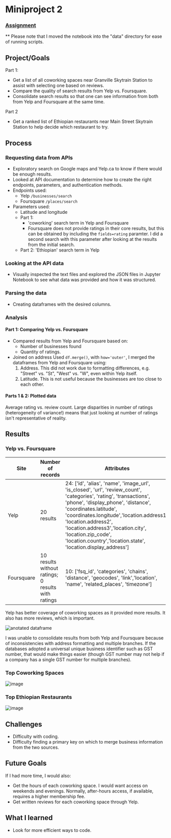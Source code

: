 # Miniproject 2

### [Assignment](assignment.md)
** Please note that I moved the notebook into the "data" directory for ease of running scripts.

## Project/Goals
Part 1:
* Get a list of all coworking spaces near Granville Skytrain Station to assist with selecting one based on reviews.
* Compare the quality of search results from Yelp vs. Foursquare.
* Consolidate search results so that one can see information from both from Yelp and Foursquare at the same time.

Part 2
* Get a ranked list of Ethiopian restaurants near Main Street Skytrain Station to help decide which restaurant to try.
## Process
### Requesting data from APIs
* Exploratory search on Google maps and Yelp.ca to know if there would be enough results.
* Looked at API documentation to determine how to create the right endpoints, parameters, and authentication methods.
* Endpoints used:
    * Yelp `/businesses/search`
    * Foursquare `/places/search`
* Parameters used:
    * Latitude and longitude
    * Part 1: 
        * 'coworking' search term in Yelp and Foursquare
        * Foursquare does not provide ratings in their core results, but this can be obtained by including the `fields=rating` paramter. I did a second search with this parameter after looking at the results from the initial search.
    * Part 2: 'Ethiopian' search term in Yelp

### Looking at the API data
* Visually inspected the text files and explored the JSON files in Jupyter Notebook to see what data was provided and how it was structured.

### Parsing the data
* Creating dataframes with the desired columns.

### Analysis
#### Part 1: Comparing Yelp vs. Foursquare
* Compared results from Yelp and Foursquare based on:
    * Number of businesses found
    * Quantity of ratings.
* Joined on address
    Used `df.merge()`, with `how='outer'`, I merged the dataframes from Yelp and Foursquare using:
    1. Address. This did not work due to formatting differences, e.g. "Street" vs. "St", "West" vs. "W", even within Yelp itself.
    2. Latitude. This is not useful because the businesses are too close to each other.

#### Parts 1 & 2: Plotted data 
Average rating vs. review count.
Large disparities in number of ratings (heterogeneity of variance!) means that just looking at number of ratings isn't representative of reality.

## Results
### Yelp vs. Foursquare
Site | Number of records | Attributes
--- | --- | -
Yelp | 20 results | 24: ['id', 'alias', 'name', 'image_url', 'is_closed', 'url', 'review_count', 'categories', 'rating', 'transactions', 'phone', 'display_phone', 'distance', 'coordinates.latitude', 'coordinates.longitude','location.address1', 'location.address2', 'location.address3','location.city', 'location.zip_code', 'location.country','location.state', 'location.display_address']
Foursquare | 10 results without ratings; 0 results with ratings | 10: ['fsq_id', 'categories', 'chains', 'distance', 'geocodes', 'link','location', 'name', 'related_places', 'timezone']

 Yelp has better coverage of coworking spaces as it provided more results. It also has more reviews, which is important.

![anotated dataframe](/projects/mini-project-II/images/dfCoworking_anotated.png)

I was unable to consolidate results from both Yelp and Foursquare because of inconsistencies with address formatting and multiple branches. If the databases adopted a universal unique business identifier such as GST number, that would make things easier (though GST number may not help if a company has a single GST number for multiple branches).

### Top Coworking Spaces
![image](/projects/mini-project-II/images/coworking-ratings.png)

### Top Ethiopian Restaurants
![image](/projects/mini-project-II/images/Ethiopian-rest.png)


## Challenges 
* Difficulty with coding.
* Difficulty finding a primary key on which to merge business information from the two sources.

## Future Goals
If I had more time, I would also:
* Get the hours of each coworking space. I would want access on weekends and evenings. Normally, after-hours access, if available, requires a higher membership fee.
* Get written reviews for each coworking space through Yelp.

## What I learned
* Look for more efficient ways to code.